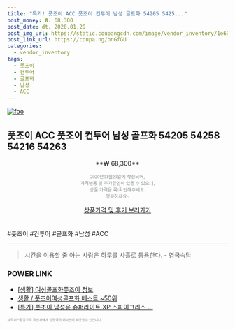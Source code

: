 ```yaml
--- 
title: "특가! 풋조이 ACC 풋조이 컨투어 남성 골프화 54205 5425..." 
post_money: ₩. 68,300 
post_date: dt. 2020.01.29 
post_img_url: https://static.coupangcdn.com/image/vendor_inventory/1e69/99467924ffa45e2b5969329884ae4409eda5459095452019c8153eff5387.jpg 
post_link_url: https://coupa.ng/bnGfGU 
categories: 
  - vendor_inventory 
tags: 
  - 풋조이 
  - 컨투어 
  - 골프화 
  - 남성 
  - ACC 
--- 
```

[![foo](https://static.coupangcdn.com/image/vendor_inventory/1e69/99467924ffa45e2b5969329884ae4409eda5459095452019c8153eff5387.jpg)](https://coupa.ng/bnGfGU) 

## 풋조이 ACC 풋조이 컨투어 남성 골프화 54205 54258 54216 54263 
<p style="text-align: center;">**₩ 68,300**</p> 
<p style="text-align: center;"><span style="color: #898c8f; font-family: Georgia,Times,serif; font-size: 0.75em;">2020년01월29일에 작성되어, <br>가격변동 및 추가할인이 있을 수 있으니,<br> 상품 가격을 꼭!확인해주세요.<br>행복하세요~</span> 
</p>	 
<div markdown="0" style="text-align: center;"><a href="https://coupa.ng/bnGfGU" class="btn btn--success">상품가격 및 후기 보러가기</a></div> 
<br><br> 
  #풋조이 #컨투어 #골프화 #남성 #ACC 
<hr> 

> 시간을 이용할 줄 아는 사람은 하루를 사흘로 통용한다. - 영국속담 


### POWER LINK

* <a href="https://blog.naver.com/santokki14/221767822647" target="_blank"> [생활] 여성골프화풋조이 정보 </a>
* <a href="https://blog.naver.com/santokki14/221776401311" target="_blank">생활 / 풋조이여성골프화 베스트 ~50위</a>
* <a href="https://blog.naver.com/sakai111/221789267512" target="_blank">[특가] 풋조이 남성용 슈퍼라이트 XP 스파이크리스 ...</a>

<span style="color: #898c8f; font-family: Georgia,Times,serif; font-size: 0.55em;">파트너스활동으로 작성자에게 일정액의 커미션이 제공될수 있습니다.</span> 
